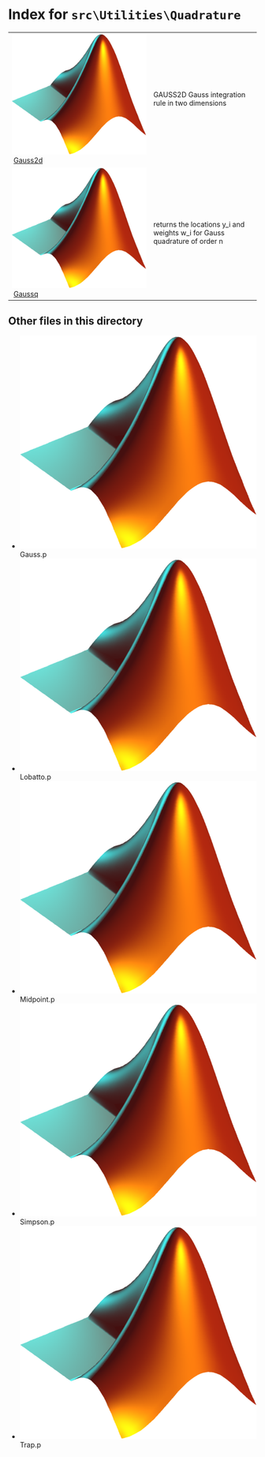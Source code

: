<!-- <!DOCTYPE html> -->
<!-- <html lang="en"> -->
<!-- <body> -->
<!-- <a name="_top"></a>
<table width="100%"><tr><td align="left"><a href="../../../index.md"><img alt="<" border="0" src="../../../left.png">&nbsp;Master index</a></td>
<td align="right"><a href="index.md">Index for `src\Utilities\Quadrature`&nbsp;<img alt=">" border="0" src="../../../right.png"></a></td></tr></table> -->

# Index for `src\Utilities\Quadrature`

<table>
<tr><td><img src="../../../matlab_logo.png" alt="icon name" class="icon">&nbsp;<a href="Gauss2d">Gauss2d</a></td><td>GAUSS2D Gauss integration rule in two dimensions </td></tr><tr><td><img src="../../../matlab_logo.png" alt="icon name" class="icon">&nbsp;<a href="Gaussq">Gaussq</a></td><td>returns the locations y_i and weights w_i for Gauss quadrature of order n </td></tr></table>

## Other files in this directory

<ul>
<li><img src="../../../matlab_logo.png" alt="icon name" class="icon">Gauss.p</li><li><img src="../../../matlab_logo.png" alt="icon name" class="icon">Lobatto.p</li><li><img src="../../../matlab_logo.png" alt="icon name" class="icon">Midpoint.p</li><li><img src="../../../matlab_logo.png" alt="icon name" class="icon">Simpson.p</li><li><img src="../../../matlab_logo.png" alt="icon name" class="icon">Trap.p</li></ul>


<!-- <hr><address>Generated on Thu 09-Jul-2020 10:37:02 by <strong><a href="http://www.artefact.tk/software/matlab/m2html/" title="Matlab Documentation in HTML">m2html</a></strong> &copy; 2005</address> -->
<!-- </body> -->
<!-- </html> -->
